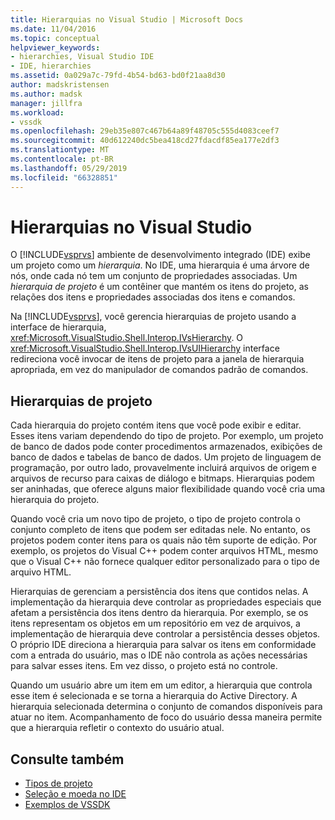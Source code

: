 ```yaml
---
title: Hierarquias no Visual Studio | Microsoft Docs
ms.date: 11/04/2016
ms.topic: conceptual
helpviewer_keywords:
- hierarchies, Visual Studio IDE
- IDE, hierarchies
ms.assetid: 0a029a7c-79fd-4b54-bd63-bd0f21aa8d30
author: madskristensen
ms.author: madsk
manager: jillfra
ms.workload:
- vssdk
ms.openlocfilehash: 29eb35e807c467b64a89f48705c555d4083ceef7
ms.sourcegitcommit: 40d612240dc5bea418cd27fdacdf85ea177e2df3
ms.translationtype: MT
ms.contentlocale: pt-BR
ms.lasthandoff: 05/29/2019
ms.locfileid: "66328851"
---
```

# <a name="hierarchies-in-visual-studio"></a>Hierarquias no Visual Studio
O [!INCLUDE[vsprvs](../../code-quality/includes/vsprvs_md.md)] ambiente de desenvolvimento integrado (IDE) exibe um projeto como um *hierarquia*. No IDE, uma hierarquia é uma árvore de nós, onde cada nó tem um conjunto de propriedades associadas. Um *hierarquia de projeto* é um contêiner que mantém os itens do projeto, as relações dos itens e propriedades associadas dos itens e comandos.

 Na [!INCLUDE[vsprvs](../../code-quality/includes/vsprvs_md.md)], você gerencia hierarquias de projeto usando a interface de hierarquia, <xref:Microsoft.VisualStudio.Shell.Interop.IVsHierarchy>. O <xref:Microsoft.VisualStudio.Shell.Interop.IVsUIHierarchy> interface redireciona você invocar de itens de projeto para a janela de hierarquia apropriada, em vez do manipulador de comandos padrão de comandos.

## <a name="project-hierarchies"></a>Hierarquias de projeto
 Cada hierarquia do projeto contém itens que você pode exibir e editar. Esses itens variam dependendo do tipo de projeto. Por exemplo, um projeto de banco de dados pode conter procedimentos armazenados, exibições de banco de dados e tabelas de banco de dados. Um projeto de linguagem de programação, por outro lado, provavelmente incluirá arquivos de origem e arquivos de recurso para caixas de diálogo e bitmaps. Hierarquias podem ser aninhadas, que oferece alguns maior flexibilidade quando você cria uma hierarquia do projeto.

 Quando você cria um novo tipo de projeto, o tipo de projeto controla o conjunto completo de itens que podem ser editadas nele. No entanto, os projetos podem conter itens para os quais não têm suporte de edição. Por exemplo, os projetos do Visual C++ podem conter arquivos HTML, mesmo que o Visual C++ não fornece qualquer editor personalizado para o tipo de arquivo HTML.

 Hierarquias de gerenciam a persistência dos itens que contidos nelas. A implementação da hierarquia deve controlar as propriedades especiais que afetam a persistência dos itens dentro da hierarquia. Por exemplo, se os itens representam os objetos em um repositório em vez de arquivos, a implementação de hierarquia deve controlar a persistência desses objetos. O próprio IDE direciona a hierarquia para salvar os itens em conformidade com a entrada do usuário, mas o IDE não controla as ações necessárias para salvar esses itens. Em vez disso, o projeto está no controle.

 Quando um usuário abre um item em um editor, a hierarquia que controla esse item é selecionada e se torna a hierarquia do Active Directory. A hierarquia selecionada determina o conjunto de comandos disponíveis para atuar no item. Acompanhamento de foco do usuário dessa maneira permite que a hierarquia refletir o contexto do usuário atual.

## <a name="see-also"></a>Consulte também
- [Tipos de projeto](../../extensibility/internals/project-types.md)
- [Seleção e moeda no IDE](../../extensibility/internals/selection-and-currency-in-the-ide.md)
- [Exemplos de VSSDK](https://aka.ms/vs2015sdksamples)